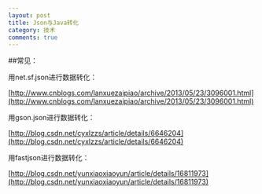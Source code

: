```yaml
---
layout: post
title: Json与Java转化
category: 技术
comments: true
---
```


##常见：

用net.sf.json进行数据转化：

[http://www.cnblogs.com/lanxuezaipiao/archive/2013/05/23/3096001.html](http://www.cnblogs.com/lanxuezaipiao/archive/2013/05/23/3096001.html)

用gson.json进行数据转化：

[http://blog.csdn.net/cyxlzzs/article/details/6646204](http://blog.csdn.net/cyxlzzs/article/details/6646204)

用fastjson进行数据转化：

[http://blog.csdn.net/yunxiaoxiaoyun/article/details/16811973](http://blog.csdn.net/yunxiaoxiaoyun/article/details/16811973)

 
